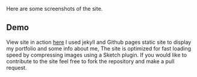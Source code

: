 
Here are some screenshots of the site.


## Demo
View site in action [here](https://feargswalsh92.github.io/)
I used jekyll and Github pages static site to display my portfolio and some info about me, The site is optimized for fast loading speed by compressing images using a Sketch plugin. If you would like to contribute to the site feel free to fork the repository and make a pull request.
